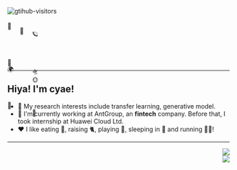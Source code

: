 <link rel="stylesheet" href="./rotate.css">

<a href="https://github.com/cyae">
    <img align="left" src="https://komarev.com/ghpvc/?username=cyae&label=Visitors&color=red&style=flat&logo=github" alt="gtihub-visitors" />
</a>

<div id="cube" style="width: 4em; height: 8em;">
    <div style="transform: translate3d(2em, 2em, 0em)">
      <div>🔭</div>
    </div>
    <div style="transform: translate3d(0em, 0em, 2em)">
      <div>🌠</div>
    </div>
    <div style="transform: translate3d(4em, 0em, 2em)">
      <div>🪐</div>
    </div>
    <div style="transform: translate3d(0em, 4em, 2em)">
      <div>🌍</div>
    </div>
    <div style="transform: translate3d(4em, 4em, 2em)">
      <div>🌞</div>
    </div>
    <div style="transform: translate3d(0em, 0em, -2em)">
      <div>🌛</div>
    </div>
    <div style="transform: translate3d(4em, 0em, -2em)">
      <div>🛸</div>
    </div>
    <div style="transform: translate3d(0em, 4em, -2em)">
      <div>🚀</div>
    </div>
    <div style="transform: translate3d(4em, 4em, -2em)">
      <div>🌌</div>
    </div>
  </div>

<br>

---

## Hiya! I'm cyae!

- 🔭 My research interests include transfer learning, generative model.
- 🌱 I'm currently working at AntGroup, an <b>fintech</b> company. Before that, I took internship at Huawei Cloud Ltd.
- ❤️ I like eating 🍉, raising 🐈, playing 🏸, sleeping in 🛌 and running 🏃‍♂️!

---

<div align="right">
    <a href="https://github.com/anuraghazra/github-readme-stats">
        <img
            src="https://github-readme-stats-cyae.vercel.app/api?username=cyae&show_icons=true&theme=transparent&count_private=true&include_all_commits=true&card_width=430&exclude_repo=github-readme-stats" />
    </a>
    <br>
    <a href="https://github.com/anuraghazra/github-readme-stats">
        <img src="https://github-readme-stats-cyae.vercel.app/api/top-langs/?username=cyae&layout=compact&theme=transparent&langs_count=10&card_width=438&exclude_repo=github-readme-stats" />
    </a>
</div>
